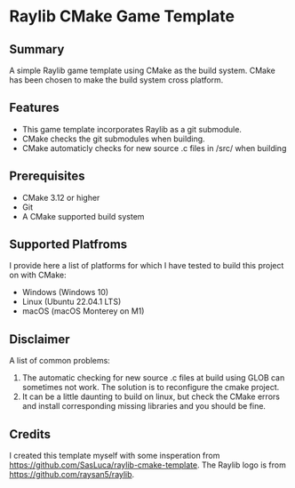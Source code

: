 # Raylib CMake Game Template

## Summary
A simple Raylib game template using CMake as the build system. CMake has been chosen to make the build system cross platform.

## Features
- This game template incorporates Raylib as a git submodule.
- CMake checks the git submodules when building. 
- CMake automaticly checks for new source .c files in /src/ when building

## Prerequisites
- CMake 3.12 or higher
- Git
- A CMake supported build system

## Supported Platfroms
I provide here a list of platforms for which I have tested to build this project on with CMake:
- Windows (Windows 10)
- Linux (Ubuntu 22.04.1 LTS)
- macOS (macOS Monterey on M1)

## Disclaimer
A list of common problems:
1. The automatic checking for new source .c files at build using GLOB can sometimes not work. The solution is to reconfigure the cmake project.
2. It can be a little daunting to build on linux, but check the CMake errors and install corresponding missing libraries and you should be fine.

## Credits
I created this template myself with some insperation from https://github.com/SasLuca/raylib-cmake-template.
The Raylib logo is from https://github.com/raysan5/raylib.
